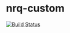 # nrq-custom
[![Build Status](https://travis-ci.org/YogeshMahera-SerpentCS/nrq-custom.svg?branch=880_travis_configure_b)](https://travis-ci.org/YogeshMahera-SerpentCS/nrq-custom)
